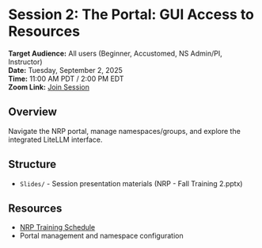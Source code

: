 # Session 2: The Portal: GUI Access to Resources

**Target Audience:** All users (Beginner, Accustomed, NS Admin/PI, Instructor)  
**Date:** Tuesday, September 2, 2025  
**Time:** 11:00 AM PDT / 2:00 PM EDT  
**Zoom Link:** [Join Session](https://ucsd.zoom.us/j/91558273595)

## Overview
Navigate the NRP portal, manage namespaces/groups, and explore the integrated LiteLLM interface.

## Structure
- `Slides/` - Session presentation materials (NRP - Fall Training 2.pptx)

## Resources
- [NRP Training Schedule](https://nrp.ai/training/)
- Portal management and namespace configuration
